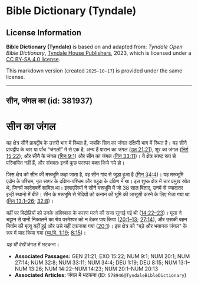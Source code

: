 # Bible Dictionary (Tyndale)

## License Information

**Bible Dictionary (Tyndale)** is based on and adapted from: _Tyndale Open Bible Dictionary_, [Tyndale House Publishers](https://tyndaleopenresources.com/), 2023, which is licensed under a [CC BY-SA 4.0 license](https://creativecommons.org/licenses/by-sa/4.0/legalcode.en).

This markdown version (created `2025-10-17`) is provided under the same license.



--------------------------------

## सीन, जंगल का (id: 381937)

सीन का जंगल
===========

यह क्षेत्र सीनै प्रायद्वीप के उत्तरी भाग में स्थित है, जबकि सिन का जंगल दक्षिणी भाग में स्थित है। यह सीनै प्रायद्वीप के चार या पाँच “जंगलों” में से एक है, अन्य हैं पारान का जंगल ([उत 21:21](https://ref.ly/Gen21:21)), शूर का जंगल ([निर्ग 15:22](https://ref.ly/Exod15:22)), और सीनै के जंगल ([गिन 9:1](https://ref.ly/Num9:1)) और सीन का जंगल ([गिन 33:11](https://ref.ly/Num33:11))। ये क्षेत्र स्पष्ट रूप से परिभाषित नहीं हैं, और संभवतः इनमें कुछ परस्पर वक्त किये गये हो।

जिस क्षेत्र को सीन की मरूभूमि कहा जाता है, वह सीन गांव से जुड़ा हुआ है ([गिन 34:4](https://ref.ly/Num34:4))। यह मरूभूमि एदोम के पश्चिम, मृत सागर के दक्षिण\-पश्चिम और यहूदा के दक्षिण में था। इस शुष्क क्षेत्र में चार प्रमुख स्रोत थे, जिनमें कादेशबर्ने शामिल था। इस्राएलियों ने सीनै मरूभूमि में जो 38 साल बिताए, उनमें से ज़्यादातर इन्ही स्थानो में बीते। सीन के मरूभूमि से भेदियों को कनान की भूमि की जासूसी करने के लिए भेजा गया था ([गिन 13:1–26](https://ref.ly/Num13:1-Num13:26); [32:8](https://ref.ly/Num32:8))।

यहीं पर विद्रोहियों को उनके अविश्वास के कारण मरने की सजा सुनाई गई थी ([14:22–23](https://ref.ly/Num14:22-Num14:23))। मूसा ने चट्टान से पानी निकालने का श्रेय परमेश्वर को न देकर पाप किया ([20:1–13](https://ref.ly/Num20:1-Num20:13); [27:14](https://ref.ly/Num27:14)), और उसकी बहन मिर्याम की मृत्यु यहीं हुई और उसे यहीं दफनाया गया ([20:1](https://ref.ly/Num20:1))। इस क्षेत्र को "बड़े और भयानक जंगल" के रूप में याद किया गया ([व्य.वि. 1:19](https://ref.ly/Deut1:19); [8:15](https://ref.ly/Deut8:15))।

*यह भी देखें*  जंगल में भटकना।

* **Associated Passages:** GEN 21:21; EXO 15:22; NUM 9:1; NUM 20:1; NUM 27:14; NUM 32:8; NUM 33:11; NUM 34:4; DEU 1:19; DEU 8:15; NUM 13:1–NUM 13:26; NUM 14:22–NUM 14:23; NUM 20:1–NUM 20:13
* **Associated Articles:** जंगल में भटकना (ID: `578946@TyndaleBibleDictionary`)

